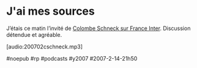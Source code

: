 # J'ai mes sources

J’étais ce matin l’invité de [Colombe Schneck sur France Inter](http://www.radiofrance.fr/franceinter/em/jaimessources/). Discussion détendue et agréable.

[audio:200702cschneck.mp3]

#noepub #rp #podcasts #y2007 #2007-2-14-21h50
